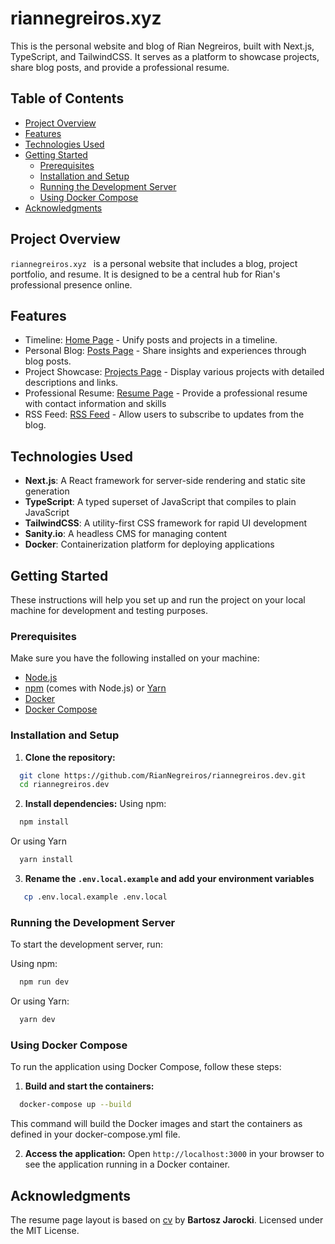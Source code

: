 # riannegreiros.xyz

This is the personal website and blog of Rian Negreiros, built with Next.js, TypeScript, and TailwindCSS. It serves as a platform to showcase projects, share blog posts, and provide a professional resume.

## Table of Contents

- [Project Overview](#project-overview)
- [Features](#features)
- [Technologies Used](#technologies-used)
- [Getting Started](#getting-started)
  - [Prerequisites](#prerequisites)
  - [Installation and Setup](#installation-and-setup)
  - [Running the Development Server](#running-the-development-server)
  - [Using Docker Compose](#using-docker-compose)
- [Acknowledgments](#acknowledgments)

## Project Overview

`riannegreiros.xyz ` is a personal website that includes a blog, project portfolio, and resume. It is designed to be a central hub for Rian's professional presence online.

## Features

- Timeline: [Home Page](https://www.riannegreiros.xyz/posts) - Unify posts and projects in a timeline.
- Personal Blog: [Posts Page](https://www.riannegreiros.xyz/posts) - Share insights and experiences through blog posts.
- Project Showcase: [Projects Page](https://www.riannegreiros.xyz/projects) - Display various projects with detailed descriptions and links.
- Professional Resume: [Resume Page](https://www.riannegreiros.xyz/resume) - Provide a professional resume with contact information and skills
- RSS Feed: [RSS Feed](https://www.riannegreiros.xyz/api/rss) - Allow users to subscribe to updates from the blog.

## Technologies Used

- **Next.js**: A React framework for server-side rendering and static site generation
- **TypeScript**: A typed superset of JavaScript that compiles to plain JavaScript
- **TailwindCSS**: A utility-first CSS framework for rapid UI development
- **Sanity.io**: A headless CMS for managing content
- **Docker**: Containerization platform for deploying applications

## Getting Started

These instructions will help you set up and run the project on your local machine for development and testing purposes.

### Prerequisites

Make sure you have the following installed on your machine:

- [Node.js](https://nodejs.org/)
- [npm](https://www.npmjs.com/) (comes with Node.js) or [Yarn](https://yarnpkg.com/)
- [Docker](https://www.docker.com/get-started)
- [Docker Compose](https://docs.docker.com/compose/install/)

### Installation and Setup

1. **Clone the repository:**

```bash
  git clone https://github.com/RianNegreiros/riannegreiros.dev.git
  cd riannegreiros.dev
```

2. **Install dependencies:**
   Using npm:

```bash
  npm install
```

Or using Yarn

```bash
  yarn install
```

3. **Rename the `.env.local.example` and add your environment variables**

```bash
   cp .env.local.example .env.local
```

### Running the Development Server

To start the development server, run:

Using npm:

```bash
  npm run dev
```

Or using Yarn:

```bash
  yarn dev
```

### Using Docker Compose

To run the application using Docker Compose, follow these steps:

1. **Build and start the containers:**

```bash
  docker-compose up --build
```

This command will build the Docker images and start the
containers as defined in your docker-compose.yml file.

2. **Access the application:** Open `http://localhost:3000` in your browser to see the application running in a Docker container.

## Acknowledgments

The resume page layout is based on [cv](https://github.com/BartoszJarocki/cv) by **Bartosz Jarocki**. Licensed under the MIT License.
